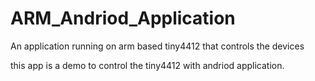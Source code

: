 # ARM_Andriod_Application
An application running on arm based tiny4412 that controls the devices

this app is a demo to control the tiny4412 with andriod application.
